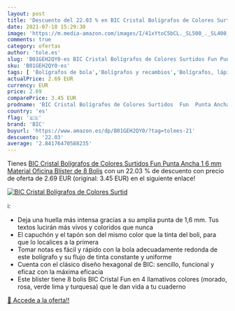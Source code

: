 ```yaml
---
layout: post
title: 'Descuento del 22.03 % en BIC Cristal Bolígrafos de Colores Surtid'
date: 2021-07-18 15:29:30
image: 'https://m.media-amazon.com/images/I/41xYtoC5bCL._SL500_._SL400_.jpg'
comments: true
category: ofertas
author: 'tole.es'
slug: 'B01GEH2QY0-es BIC Cristal Bolígrafos de Colores Surtidos Fun Punta Ancha...'
sku: 'B01GEH2QY0-es'
tags: [ 'Bolígrafos de bola','Bolígrafos y recambios','Bolígrafos, lápices y útiles de escritura','Oficina y papelería','bic','bolígrafos','cristal', ]
actualPrice: 2.69 EUR
currency: EUR
price: 2.69
comparePrice: 3.45 EUR
prodname: 'BIC Cristal Bolígrafos de Colores Surtidos  Fun  Punta Ancha  1 6 mm   Material Oficina  Blíster de 8 Bolis'
country: 'es'
flag: '🇪🇸'
brand: 'BIC'
buyurl: 'https://www.amazon.es/dp/B01GEH2QY0/?tag=tolees-21'
descuento: '22.03'
average: '2.84176470588235'
---
```


Tienes [BIC Cristal Bolígrafos de Colores Surtidos  Fun  Punta Ancha  1 6 mm   Material Oficina  Blíster de 8 Bolis](https://www.amazon.es/dp/B01GEH2QY0/?tag=tolees-21) con un 22.03 % de descuento con precio de oferta de 2.69 EUR (original: 3.45 EUR) en el siguiente enlace!

[![BIC Cristal Bolígrafos de Colores Surtid](https://m.media-amazon.com/images/I/41xYtoC5bCL._SL500_._SL400_.jpg)](https://www.amazon.es/dp/B01GEH2QY0/?tag=tolees-21)

ℹ️:

- Deja una huella más intensa gracias a su amplia punta de 1,6 mm. Tus textos lucirán más vivos y coloridos que nunca
- El capuchón y el tapón son del mismo color que la tinta del boli, para que lo localices a la primera
- Tomar notas es fácil y rápido con la bola adecuadamente redonda de este bolígrafo y su flujo de tinta constante y uniforme
- Cuenta con el clásico diseño hexagonal de BIC: sencillo, funcional y eficaz con la máxima eficacia
- Este blíster tiene 8 bolis BIC Cristal Fun en 4 llamativos colores (morado, rosa, verde lima y turquesa) que le dan vida a tu cuaderno

[🛒 Accede a la oferta!!](https://www.amazon.es/dp/B01GEH2QY0/?tag=tolees-21)
